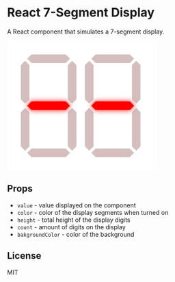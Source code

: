 # React 7-Segment Display
A React component that simulates a 7-segment display.

![Display demo](./assets/Display.gif)

## Props
- `value` - value displayed on the component
- `color` - color of the display segments when turned on
- `height` - total height of the display digits
- `count` - amount of digits on the display
- `bakgroundColor` - color of the background

## License
MIT